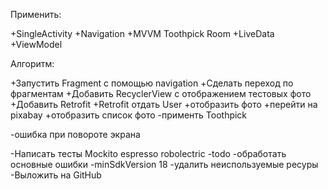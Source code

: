 Применить:

+SingleActivity
+Navigation
+MVVM
Toothpick
Room
+LiveData
+ViewModel

Алгоритм:

+Запустить Fragment с помощью navigation
+Сделать переход по фрагментам
+Добавить RecyclerView с отображением тестовых фото
+Добавить Retrofit
+Retrofit отдать User
+отобразить фото
+перейти на pixabay
+отобразить список фото
-применть Toothpick

-ошибка при повороте экрана

-Написать тесты
    Mockito
    espresso
    robolectric
-todo
-обработать основные ошибки
-minSdkVersion 18
-удалить неиспользуемые ресуры
-Выложить на GitHub
